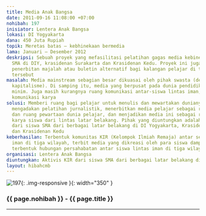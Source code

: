 ```yaml
---
title: Media Anak Bangsa
date: 2011-09-16 11:08:00 +07:00
nohibah: 197
inisiator: Lentera Anak Bangsa
lokasi: DI Yogyakarta
dana: 450 Juta Rupiah
topik: Meretas batas – kebhinekaan bermedia
lama: Januari – Desember 2012
deskripsi: Sebuah proyek yang mefasilitasi pelatihan gagas media kebinekaan antar-siswa
  SMA di DIY, krasidenan Surakarta dan Krasidenan Kedu. Proyek ini juga memfasilitasi
  penerbitan majalah atau buletin alternatif bagi kalangan pelajar di tiga wilayah
  tersebut
masalah: Media mainstream sebagian besar dikuasai oleh pihak swasta (dengan logika
  kapitalisme). Di samping itu, media yang berpusat pada dunia pendidikan masih sangat
  minim. Juga masih kurangnya ruang komunikasi antar-siswa lintas iman, termasuk ruang
  komunikasi karya
solusi: Memberi ruang bagi pelajar untuk menulis dan mewartakan dunianya dengan strategi
  mengadakan pelatihan jurnalistik, menerbitkan media pelajar sebagai ruang aktualisasi
  dan ruang pewartaan dunia pelajar, dan menjadikan media ini sebagai ruang komunikasi
  karya siswa dari lintas latar belakang. Pihak yang diuntungkan adalah aktivis KIR
  dari siswa SMA dari berbagai latar belakang di DI Yogyakarta, Krasidenan Surakarta,
  dan Krasidenan Kedu
keberhasilan: Terbentuk komunitas KIR (Kelompok Ilmiah Remaja) antar sekolah lintas
  iman di tiga wilayah, terbit media yang dikreasi oleh para siswa dampingan, dan
  terbentuk hubungan persahabatan antar siswa lintas iman di tiga wilayah dampingan
organisasi: Lentera Anak Bangsa
diuntungkan: Aktivis KIR dari siswa SMA dari berbagai latar belakang di DI Yogyakarta, Krasidenan Surakarta, dan Krasidenan Kedu
layout: hibahcmb
---
```


![197](/static/img/hibahcmb/197.png){: .img-responsive }{: width="350" }

### {{ page.nohibah }} - {{ page.title }}

---
